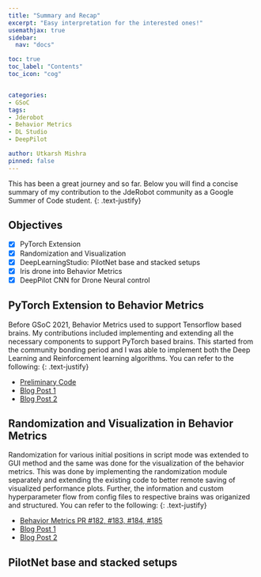 ```yaml
---
title: "Summary and Recap"
excerpt: "Easy interpretation for the interested ones!"
usemathjax: true
sidebar:
  nav: "docs"

toc: true
toc_label: "Contents"
toc_icon: "cog"


categories:
- GSoC
tags:
- Jderobot
- Behavior Metrics
- DL Studio
- DeepPilot

author: Utkarsh Mishra
pinned: false
---
```


This has been a great journey and so far. Below you will find a concise summary of my contribution to the JdeRobot community as a Google Summer of Code student.
{: .text-justify}

## Objectives

- [x] PyTorch Extension
- [x] Randomization and Visualization
- [x] DeepLearningStudio: PilotNet base and stacked setups
- [x] Iris drone into Behavior Metrics
- [x] DeepPilot CNN for Drone Neural control

## PyTorch Extension to Behavior Metrics

Before GSoC 2021, Behavior Metrics used to support Tensorflow based brains. My contributions included implementing and extending all the necessary components to support PyTorch based brains. This started from the community bonding period and I was able to implement both the Deep Learning and Reinforcement learning algorithms. You can refer to the following:
{: .text-justify}
- [Preliminary Code](https://github.com/TheRoboticsClub/gsoc2021-Utkarsh_Mishra/tree/community_bonding)
- [Blog Post 1](https://theroboticsclub.github.io/gsoc2021-Utkarsh_Mishra/gsoc/Community-Bonding-Week-1/)
- [Blog Post 2](https://theroboticsclub.github.io/gsoc2021-Utkarsh_Mishra/gsoc/Community-Bonding-Week-2/)


## Randomization and Visualization in Behavior Metrics

Randomization for various initial positions in script mode was extended to GUI method and the same was done for the visualization of the behavior metrics. This was done by implementing the randomization module separately and extending the existing code to better remote saving of visualized performance plots. Further, the information and custom hyperparameter flow from config files to respective brains was origanized and structured.   You can refer to the following:
{: .text-justify}
- [Behavior Metrics PR #182, #183, #184, #185](https://github.com/JdeRobot/BehaviorMetrics)
- [Blog Post 1](https://theroboticsclub.github.io/gsoc2021-Utkarsh_Mishra/gsoc/Coding-Period-Week-2/)
- [Blog Post 2](https://theroboticsclub.github.io/gsoc2021-Utkarsh_Mishra/gsoc/Coding-Period-Week-4/)

## PilotNet base and stacked setups



